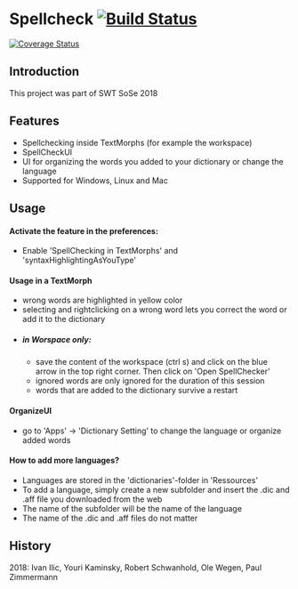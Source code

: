 # Spellcheck [![Build Status](https://travis-ci.org/hpi-swa-teaching/SWT18-Project-14.svg?branch=master)](https://travis-ci.org/hpi-swa-teaching/SWT18-Project-14)

[![Coverage Status](https://coveralls.io/repos/github/hpi-swa-teaching/SWT18-Project-14/badge.svg?branch=master)](https://coveralls.io/github/hpi-swa-teaching/SWT18-Project-14?branch=master)

 
 ## Introduction
This project was part of SWT SoSe 2018
 
 ## Features
 - Spellchecking inside TextMorphs (for example the workspace)
 - SpellCheckUI
 - UI for organizing the words you added to your dictionary or change the language
 - Supported for Windows, Linux and Mac

## Usage
#### Activate the feature in the preferences:
- Enable 'SpellChecking in TextMorphs' and 'syntaxHighlightingAsYouType'

#### Usage in a TextMorph
- wrong words are highlighted in yellow color
- selecting and rightclicking on a wrong word lets you correct the word or add it to the dictionary
- ##### in Worspace only: 
   - save the content of the workspace (ctrl s) and click on the blue arrow in the top right corner. Then click on 'Open SpellChecker'
   - ignored words are only ignored for the duration of this session 
   - words that are added to the dictionary survive a restart
   
#### OrganizeUI
- go to 'Apps' -> 'Dictionary Setting' to change the language or organize added words

#### How to add more languages?
- Languages are stored in the 'dictionaries'-folder in 'Ressources'
- To add a language, simply create a new subfolder and insert the .dic and .aff file you downloaded from the web
- The name of the subfolder will be the name of the language
- The name of the .dic and .aff files do not matter



## History

2018: Ivan Ilic, Youri Kaminsky, Robert Schwanhold, Ole Wegen, Paul Zimmermann

